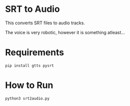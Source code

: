 # SRT to Audio

This converts SRT files to audio tracks.

The voice is very robotic, however it is something atleast...

Requirements
=====
```
pip install gtts pysrt
```

How to Run
=====
```
python3 srt2audio.py
```
